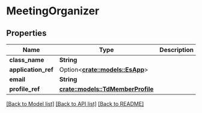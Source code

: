 # MeetingOrganizer

## Properties

Name | Type | Description | Notes
------------ | ------------- | ------------- | -------------
**class_name** | **String** |  | 
**application_ref** | Option<[**crate::models::EsApp**](ES_App.md)> |  | [optional]
**email** | **String** |  | 
**profile_ref** | [**crate::models::TdMemberProfile**](TD_MemberProfile.md) |  | 

[[Back to Model list]](../README.md#documentation-for-models) [[Back to API list]](../README.md#documentation-for-api-endpoints) [[Back to README]](../README.md)


